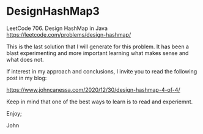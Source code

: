 # DesignHashMap3
LeetCode 706. Design HashMap in Java
https://leetcode.com/problems/design-hashmap/

This is the last solution that I will generate for this problem.
It has been a blast experimenting and more important learning
what makes sense and what does not.

If interest in my approach and conclusions, I invite you to
read the following post in my blog:

https://www.johncanessa.com/2020/12/30/design-hashmap-4-of-4/

Keep in mind that one of the best ways to learn is to read and experiemnt.

Enjoy;

John

